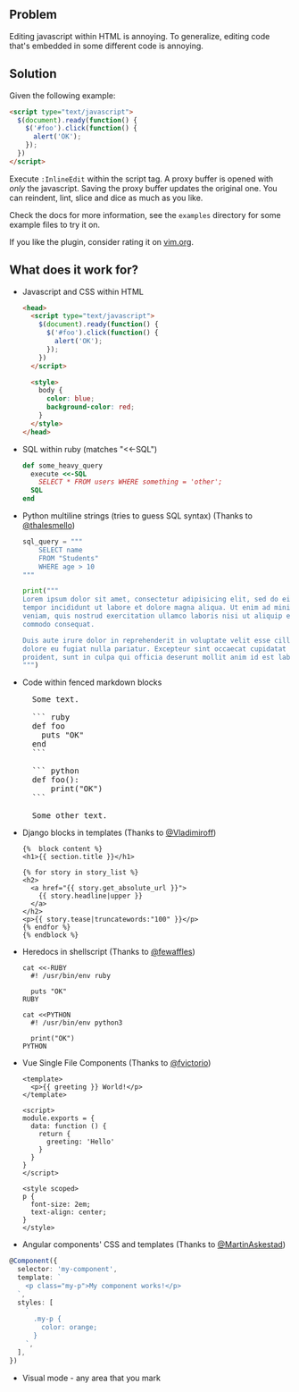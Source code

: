 ## Problem

Editing javascript within HTML is annoying. To generalize, editing code that's
embedded in some different code is annoying.

## Solution

Given the following example:

``` html
<script type="text/javascript">
  $(document).ready(function() {
    $('#foo').click(function() {
      alert('OK');
    });
  })
</script>
```

Execute `:InlineEdit` within the script tag. A proxy buffer is opened with
*only* the javascript. Saving the proxy buffer updates the original one. You
can reindent, lint, slice and dice as much as you like.

Check the docs for more information, see the `examples` directory for some
example files to try it on.

If you like the plugin, consider rating it on [vim.org](http://www.vim.org/scripts/script.php?script_id=3829).

## What does it work for?

- Javascript and CSS within HTML

  ``` html
  <head>
    <script type="text/javascript">
      $(document).ready(function() {
        $('#foo').click(function() {
          alert('OK');
        });
      })
    </script>

    <style>
      body {
        color: blue;
        background-color: red;
      }
    </style>
  </head>
  ```

- SQL within ruby (matches "<<-SQL")

  ``` ruby
  def some_heavy_query
    execute <<-SQL
      SELECT * FROM users WHERE something = 'other';
    SQL
  end
  ```

- Python multiline strings (tries to guess SQL syntax) (Thanks to [@thalesmello](https://github.com/thalesmello))

  ``` python
  sql_query = """
      SELECT name
      FROM "Students"
      WHERE age > 10
  """

  print("""
  Lorem ipsum dolor sit amet, consectetur adipisicing elit, sed do eiusmod
  tempor incididunt ut labore et dolore magna aliqua. Ut enim ad minim
  veniam, quis nostrud exercitation ullamco laboris nisi ut aliquip ex ea
  commodo consequat.

  Duis aute irure dolor in reprehenderit in voluptate velit esse cillum
  dolore eu fugiat nulla pariatur. Excepteur sint occaecat cupidatat non
  proident, sunt in culpa qui officia deserunt mollit anim id est laborum.
  """)
  ```

- Code within fenced markdown blocks

  <pre>
    Some text.

    ``` ruby
    def foo
      puts "OK"
    end
    ```

    ``` python
    def foo():
        print("OK")
    ```

    Some other text.
  </pre>

- Django blocks in templates (Thanks to [@Vladimiroff](https://github.com/Vladimiroff))

  ``` htmldjango
  {%  block content %}
  <h1>{{ section.title }}</h1>

  {% for story in story_list %}
  <h2>
    <a href="{{ story.get_absolute_url }}">
      {{ story.headline|upper }}
    </a>
  </h2>
  <p>{{ story.tease|truncatewords:"100" }}</p>
  {% endfor %}
  {% endblock %}
  ```

- Heredocs in shellscript (Thanks to [@fewaffles](https://github.com/fewaffles))

  ```
  cat <<-RUBY
    #! /usr/bin/env ruby

    puts "OK"
  RUBY

  cat <<PYTHON
    #! /usr/bin/env python3

    print("OK")
  PYTHON
  ```

- Vue Single File Components (Thanks to [@fvictorio](https://github.com/fvictorio))

  ```vue
  <template>
    <p>{{ greeting }} World!</p>
  </template>

  <script>
  module.exports = {
    data: function () {
      return {
        greeting: 'Hello'
      }
    }
  }
  </script>

  <style scoped>
  p {
    font-size: 2em;
    text-align: center;
  }
  </style>
  ```

- Angular components' CSS and templates (Thanks to [@MartinAskestad](https://github.com/MartinAskestad))

``` typescript
@Component({
  selector: 'my-component',
  template: `
    <p class="my-p">My component works!</p>
  `,
  styles: [
    `
      .my-p {
        color: orange;
      }
    `,
  ],
})
```

- Visual mode - any area that you mark
